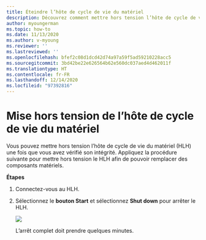 ```yaml
---
title: Éteindre l’hôte de cycle de vie du matériel
description: Découvrez comment mettre hors tension l’hôte de cycle de vie du matériel
author: myoungerman
ms.topic: how-to
ms.date: 11/13/2020
ms.author: v-myoung
ms.reviewer: ''
ms.lastreviewed: ''
ms.openlocfilehash: bfef2c08d1dcd42d74a97a59f5ad59210228acc5
ms.sourcegitcommit: 3bd42be22e626564b62e560dc037aed4d462011f
ms.translationtype: HT
ms.contentlocale: fr-FR
ms.lasthandoff: 12/14/2020
ms.locfileid: "97392816"
---
```

# <a name="powering-off-the-hardware-lifecycle-host"></a>Mise hors tension de l’hôte de cycle de vie du matériel

Vous pouvez mettre hors tension l’hôte de cycle de vie du matériel (HLH) une fois que vous avez vérifié son intégrité. Appliquez la procédure suivante pour mettre hors tension le HLH afin de pouvoir remplacer des composants matériels.

**Étapes**

1.  Connectez-vous au HLH.

2.  Sélectionnez le **bouton Start** et sélectionnez **Shut down** pour arrêter le HLH.

    ![](media/image-22.png)

    L’arrêt complet doit prendre quelques minutes.
    

